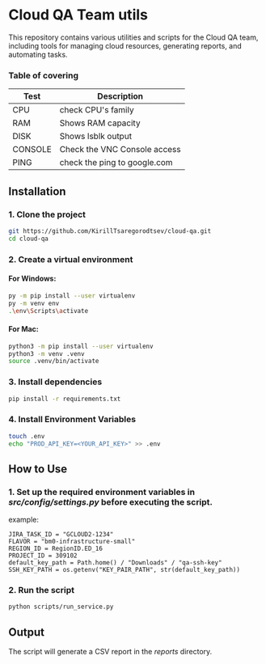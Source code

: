 # Cloud QA Team utils
This repository contains various utilities and scripts for the Cloud QA team, including tools for managing cloud resources, 
generating reports, and automating tasks.
### Table of covering  

| Test    | Description                  |
|---------|------------------------------|
| CPU     | check CPU's family           |
| RAM     | Shows RAM capacity           |
| DISK    | Shows lsblk output           |
| CONSOLE | Check the VNC Console access |
| PING    | check the ping to google.com |

## Installation

### 1. Clone the project

```bash
git https://github.com/KirillTsaregorodtsev/cloud-qa.git
cd cloud-qa
```

### 2. Create a virtual environment

#### For Windows:
```bash
py -m pip install --user virtualenv
py -m venv env
.\env\Scripts\activate
```

#### For Mac:
```bash
python3 -m pip install --user virtualenv
python3 -m venv .venv
source .venv/bin/activate
```
### 3. Install dependencies

```bash
pip install -r requirements.txt
```

### 4. Install Environment Variables
```bash
touch .env
echo "PROD_API_KEY=<YOUR_API_KEY>" >> .env
```

## How to Use

### 1. Set up the required environment variables in _src/config/settings.py_ before executing the script.
example:
```pyhon
JIRA_TASK_ID = "GCLOUD2-1234"
FLAVOR = "bm0-infrastructure-small"
REGION_ID = RegionID.ED_16
PROJECT_ID = 309102
default_key_path = Path.home() / "Downloads" / "qa-ssh-key"
SSH_KEY_PATH = os.getenv("KEY_PAIR_PATH", str(default_key_path))
```
### 2. Run the script
```bash
python scripts/run_service.py
```

## Output
The script will generate a CSV report in the _reports_ directory.